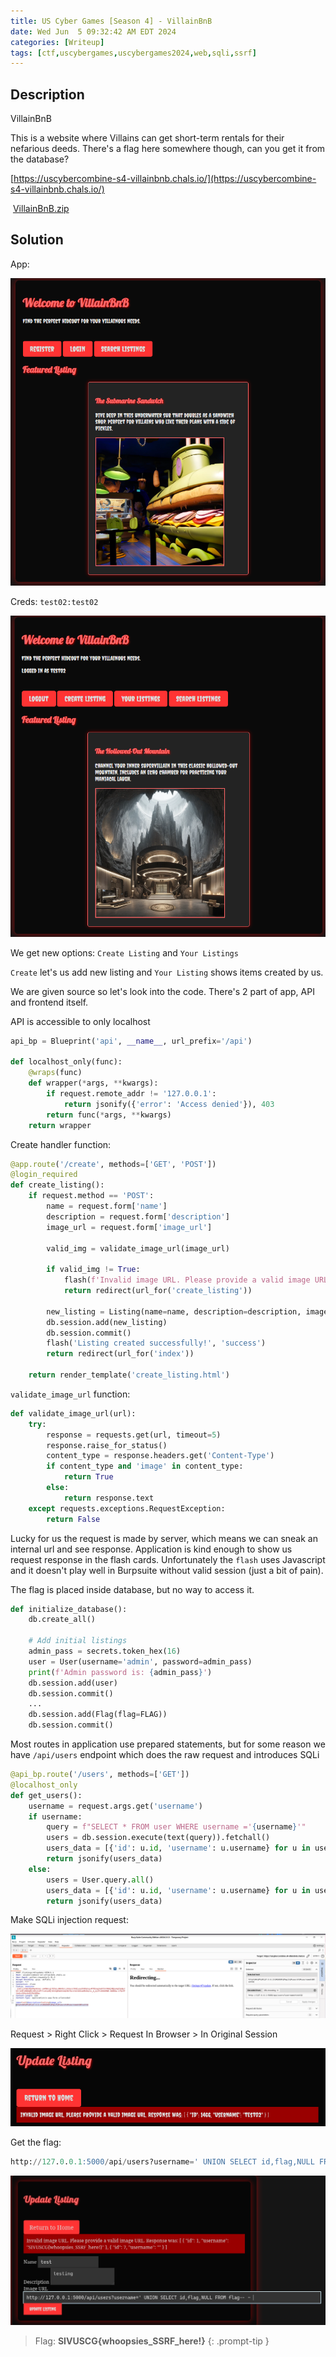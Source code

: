 ```yaml
---
title: US Cyber Games [Season 4] - VillainBnB
date: Wed Jun  5 09:32:42 AM EDT 2024
categories: [Writeup]
tags: [ctf,uscybergames,uscybergames2024,web,sqli,ssrf]
---
```


## Description

VillainBnB

This is a website where Villains can get short-term rentals for their nefarious deeds. There's a flag here somewhere though, can you get it from the database?

[https://uscybercombine-s4-villainbnb.chals.io/](https://uscybercombine-s4-villainbnb.chals.io/)

 [VillainBnB.zip](https://ctfd.uscybergames.com/files/69a0b1bc87d078101316288f4d4f56c6/VillainBnB.zip?token=eyJ1c2VyX2lkIjozMDg2LCJ0ZWFtX2lkIjpudWxsLCJmaWxlX2lkIjozMTJ9.ZmBSkQ.I3EAj0neGbBunpnvwcPSVGU_Qd8)

## Solution

App:

![VillainBnB](/assets/images/USCyberGames/2024/VillainBnB.png)

Creds: `test02:test02`

![VillainBnB-1](/assets/images/USCyberGames/2024/VillainBnB-1.png)

We get new options: `Create Listing` and `Your Listings`

`Create` let's us add new listing and `Your Listing` shows items created by us.

We are given source so let's look into the code. There's 2 part of app, API and frontend itself. 

API is accessible to only localhost
```python
api_bp = Blueprint('api', __name__, url_prefix='/api')

def localhost_only(func):
    @wraps(func)
    def wrapper(*args, **kwargs):
        if request.remote_addr != '127.0.0.1':
            return jsonify({'error': 'Access denied'}), 403
        return func(*args, **kwargs)
    return wrapper
```

Create handler function:
```python
@app.route('/create', methods=['GET', 'POST'])
@login_required
def create_listing():
    if request.method == 'POST':
        name = request.form['name']
        description = request.form['description']
        image_url = request.form['image_url']

        valid_img = validate_image_url(image_url)

        if valid_img != True:
            flash(f'Invalid image URL. Please provide a valid image URL.\n\nResponse was:\n\n{valid_img}', 'danger')
            return redirect(url_for('create_listing'))

        new_listing = Listing(name=name, description=description, image_url=image_url, author=current_user)
        db.session.add(new_listing)
        db.session.commit()
        flash('Listing created successfully!', 'success')
        return redirect(url_for('index'))

    return render_template('create_listing.html')
```

`validate_image_url` function:
```python
def validate_image_url(url):
    try:
        response = requests.get(url, timeout=5)
        response.raise_for_status()
        content_type = response.headers.get('Content-Type')
        if content_type and 'image' in content_type:
            return True
        else:
            return response.text
    except requests.exceptions.RequestException:
        return False
```

Lucky for us the request is made by server, which means we can sneak an internal url and see response. Application is kind enough to show us request response in the flash cards. Unfortunately the `flash` uses Javascript and it doesn't play well in Burpsuite without valid session (just a bit of pain).

The flag is placed inside database, but no way to access it.
```python
def initialize_database():
    db.create_all()

    # Add initial listings
    admin_pass = secrets.token_hex(16)
    user = User(username='admin', password=admin_pass)
    print(f'Admin password is: {admin_pass}')
    db.session.add(user)
    db.session.commit()
	...
    db.session.add(Flag(flag=FLAG))
    db.session.commit()
```

Most routes in application use prepared statements, but for some reason we have `/api/users` endpoint which does the raw request and introduces SQLi
```python
@api_bp.route('/users', methods=['GET'])
@localhost_only
def get_users():
    username = request.args.get('username')
    if username:
        query = f"SELECT * FROM user WHERE username ='{username}'"
        users = db.session.execute(text(query)).fetchall()
        users_data = [{'id': u.id, 'username': u.username} for u in users]
        return jsonify(users_data)
    else:
        users = User.query.all()
        users_data = [{'id': u.id, 'username': u.username} for u in users]
        return jsonify(users_data)
```

Make SQLi injection request:

![VillainBnB-2](/assets/images/USCyberGames/2024/VillainBnB-2.png)

Request > Right Click > Request In Browser > In Original Session

![VillainBnB-3](/assets/images/USCyberGames/2024/VillainBnB-3.png)

Get the flag:

```sql
http://127.0.0.1:5000/api/users?username=' UNION SELECT id,flag,NULL FROM flag-- - 
```


![VillainBnB-4](/assets/images/USCyberGames/2024/VillainBnB-4.png)

> Flag: **SIVUSCG{whoopsies_SSRF_here!}**
{: .prompt-tip }
